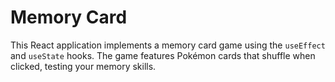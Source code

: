 # Memory Card

This React application implements a memory card game using the `useEffect` and `useState` hooks. The game features Pokémon cards that shuffle when clicked, testing your memory skills.
